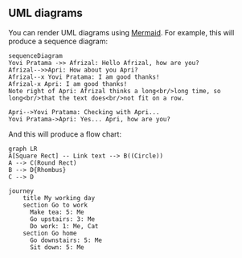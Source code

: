 ## UML diagrams

You can render UML diagrams using [Mermaid](https://mermaidjs.github.io/). For example, this will produce a sequence diagram:

```mermaid
sequenceDiagram
Yovi Pratama ->> Afrizal: Hello Afrizal, how are you?
Afrizal-->>Apri: How about you Apri?
Afrizal--x Yovi Pratama: I am good thanks!
Afrizal-x Apri: I am good thanks!
Note right of Apri: Afrizal thinks a long<br/>long time, so long<br/>that the text does<br/>not fit on a row.

Apri-->Yovi Pratama: Checking with Apri...
Yovi Pratama->Apri: Yes... Apri, how are you?
```

And this will produce a flow chart:

```mermaid
graph LR
A[Square Rect] -- Link text --> B((Circle))
A --> C(Round Rect)
B --> D{Rhombus}
C --> D

journey
    title My working day
    section Go to work
      Make tea: 5: Me
      Go upstairs: 3: Me
      Do work: 1: Me, Cat
    section Go home
      Go downstairs: 5: Me
      Sit down: 5: Me
```
